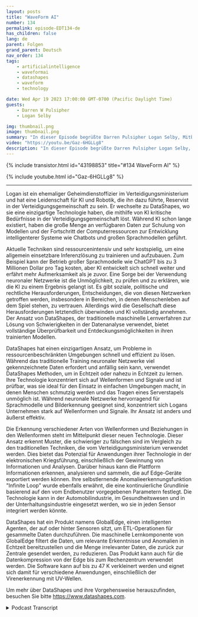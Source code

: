 ```yaml
---
layout: posts
title: "WaveForm AI"
number: 134
permalink: episode-EDT134-de
has_children: false
lang: de
parent: Folgen
grand_parent: Deutsch
nav_order: 134
tags:
    - artificialintelligence
    - waveformai
    - datashapes
    - waveform
    - technology

date: Wed Apr 19 2023 17:00:00 GMT-0700 (Pacific Daylight Time)
guests:
    - Darren W Pulsipher
    - Logan Selby

img: thumbnail.png
image: thumbnail.png
summary: "In dieser Episode begrüßte Darren Pulsipher Logan Selby, Mitbegründer und Präsident von DataShapes, wo sie einen einzigartigen Ansatz zur künstlichen Intelligenz besprechen, der dem Trend entgegenwirkt."
video: "https://youtu.be/Gaz-6HGLLg8"
description: "In dieser Episode begrüßte Darren Pulsipher Logan Selby, Mitbegründer und Präsident von DataShapes, wo sie einen einzigartigen Ansatz zur künstlichen Intelligenz besprechen, der dem Trend entgegenwirkt."
---
```


<div>
{% include transistor.html id="43198853" title="#134 WaveForm AI" %}

{% include youtube.html id="Gaz-6HGLLg8" %}
</div>

---

Logan ist ein ehemaliger Geheimdienstoffizier im Verteidigungsministerium und hat eine Leidenschaft für KI und Robotik, die ihn dazu führte, Reservist in der Verteidigungsgemeinschaft zu sein. Er wechselte zu DataShapes, wo sie eine einzigartige Technologie haben, die mithilfe von KI kritische Bedürfnisse in der Verteidigungsgemeinschaft löst. Während KI schon lange existiert, haben die große Menge an verfügbaren Daten zur Schulung von Modellen und der Fortschritt der Computerressourcen zur Entwicklung intelligenterer Systeme wie Chatbots und großen Sprachmodellen geführt.

Aktuelle Techniken sind ressourcenintensiv und sehr kostspielig, um eine allgemein einsetzbare Inferenzlösung zu trainieren und aufzubauen. Zum Beispiel kann der Betrieb großer Sprachmodelle wie ChatGPT bis zu 3 Millionen Dollar pro Tag kosten, aber KI entwickelt sich schnell weiter und erfährt mehr Aufmerksamkeit als je zuvor. Eine Sorge bei der Verwendung neuronaler Netzwerke ist die Unmöglichkeit, zu prüfen und zu erklären, wie die KI zu einem Ergebnis gelangt ist. Es gibt soziale, politische und rechtliche Herausforderungen, Entscheidungen, die von diesen Netzwerken getroffen werden, insbesondere in Bereichen, in denen Menschenleben auf dem Spiel stehen, zu vertrauen. Allerdings wird die Gesellschaft diese Herausforderungen letztendlich überwinden und KI vollständig annehmen. Der Ansatz von DataShapes, der traditionelle maschinelle Lernverfahren zur Lösung von Schwierigkeiten in der Datenanalyse verwendet, bietet vollständige Überprüfbarkeit und Entdeckungsmöglichkeiten in ihren trainierten Modellen.

DataShapes hat einen einzigartigen Ansatz, um Probleme in ressourcenbeschränkten Umgebungen schnell und effizient zu lösen. Während das traditionelle Training neuronaler Netzwerke viel gekennzeichnete Daten erfordert und anfällig sein kann, verwendet DataShapes Methoden, um in Echtzeit oder nahezu in Echtzeit zu lernen. Ihre Technologie konzentriert sich auf Wellenformen und Signale und ist prüfbar, was sie ideal für den Einsatz in einfachen Umgebungen macht, in denen Menschen schmutzig werden und das Tragen eines Serverstapels unmöglich ist. Während neuronale Netzwerke hervorragend für Sprachmodelle und Bilderkennung geeignet sind, konzentriert sich Logans Unternehmen stark auf Wellenformen und Signale. Ihr Ansatz ist anders und äußerst effektiv.

Die Erkennung verschiedener Arten von Wellenformen und Beziehungen in den Wellenformen steht im Mittelpunkt dieser neuen Technologie. Dieser Ansatz erkennt Muster, die schwieriger zu fälschen sind im Vergleich zu den traditionellen Techniken, die vom Verteidigungsministerium verwendet werden. Dies bietet das Potenzial für Anwendungen ihrer Technologie in der elektronischen Kriegsführung, einschließlich der Gewinnung von Informationen und Analysen. Darüber hinaus kann die Plattform Informationen erkennen, analysieren und sammeln, die auf Edge-Geräte exportiert werden können. Ihre selbstlernende Anomalieerkennungsfunktion "Infinite Loop" wurde ebenfalls erwähnt, die eine kontinuierliche Grundlinie basierend auf den vom Endbenutzer vorgegebenen Parametern festlegt. Die Technologie kann in der Automobilindustrie, im Gesundheitswesen und in der Unterhaltungsindustrie eingesetzt werden, wo sie in jeden Sensor integriert werden könnte.

DataShapes hat ein Produkt namens GlobalEdge, einen intelligenten Agenten, der auf oder hinter Sensoren sitzt, um ETL-Operationen für gesammelte Daten durchzuführen. Die maschinelle Lernkomponente von GlobalEdge filtert die Daten, um relevante Erkenntnisse und Anomalien in Echtzeit bereitzustellen und die Menge irrelevanter Daten, die zurück zur Zentrale gesendet werden, zu reduzieren. Das Produkt kann auch für die Datenkompression von der Edge bis zum Rechenzentrum verwendet werden. Die Software kann auf bis zu 47 K verkleinert werden und eignet sich damit für verschiedene Anwendungen, einschließlich der Virenerkennung mit UV-Wellen.

Um mehr über DataShapes und ihre Vorgehensweise herauszufinden, besuchen Sie bitte https://www.datashapes.com.



<details>
<summary> Podcast Transcript </summary>

<p></p>

</details>
